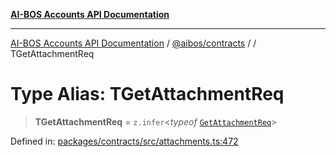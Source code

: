 [**AI-BOS Accounts API Documentation**](../../../README.md)

***

[AI-BOS Accounts API Documentation](../../../README.md) / [@aibos/contracts](../README.md) / [](../README.md) / TGetAttachmentReq

# Type Alias: TGetAttachmentReq

> **TGetAttachmentReq** = `z.infer`\<*typeof* [`GetAttachmentReq`](../variables/GetAttachmentReq.md)\>

Defined in: [packages/contracts/src/attachments.ts:472](https://github.com/pohlai88/accounts/blob/48103fb36d28b2b9bfb33472b6de2f719773cde9/packages/contracts/src/attachments.ts#L472)
